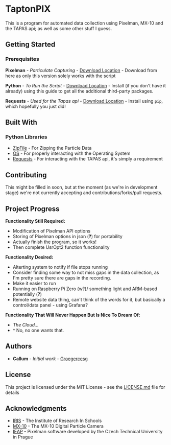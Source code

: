# TaptonPIX

This is a program for automated data collection using Pixelman, MX-10 and the TAPAS api; as well as some other stuff I guess.

## Getting Started

[//]: # (These instructions will get you a copy of the project up and running on your local machine for development and testing purposes. See deployment for notes on how to deploy the project on a live system.)

### Prerequisites

[//]: # (What things you need to install the software and how to install them```Give examples```)
**Pixelman** - *Particulate Capturing* - [Download Location](http://aladdin.utef.cvut.cz/ofat/others/Pixelman/Pixelman_download.html) - Download from here as only this version solely works with the script

**Python** - *To Run the Script* - [Download Location](http://docs.python-guide.org/en/latest/starting/install3/win/#install3-windows) - Install (if you don't have it already) using this guide to get all the additional third-party packages.

**Requests** - *Used for the Tapas api* - [Download Location](http://docs.python-requests.org/en/master/user/install/#install) - Install using `pip`, which hopefully you just did!



[//]: # (### Installing)

[//]: # (A step by step series of examples that tell you have to get a development env runningSay what the step will be```Give the example```And repeat```until finished```End with an example of getting some data out of the system or using it for a little demo)

## Built With

### Python Libraries

* [ZipFile](https://docs.python.org/2/library/zipfile.html) - For Zipping the Particle Data
* [OS](https://docs.python.org/2/tutorial/stdlib.html) - For properly interacting with the Operating System
* [Requests](http://docs.python-requests.org/en/master/) - For interacting with the TAPAS api, it's simply a requirement

## Contributing

[//]: # (Please read CONTRIBUTING.mdhttps://gist.github.com/PurpleBooth/b24679402957c63ec426 for details on our code of conduct, and the process for submitting pull requests to us.)

This might be filled in soon, but at the moment (as we're in development stage) we're not currently accepting and contributions/forks/pull requests.

## Project Progress

**Functionality Still Required:**
* Modification of Pixelman API options
* Storing of Pixelman options in json (**?**) for portability
* Actually finish the program, so it works!
* Then complete UsrOpt2 function functionality

**Functionality Desired:**
* Alterting system to notify if file stops running
* Consider finding some way to not miss gaps in the data collection, as I'm pretty sure there are gaps in the recording.
* Make it easier to run
* Running on Raspberry Pi Zero (w?)/ something light and ARM-based potentially (**?**)
* Remote website data thing, can't think of the words for it, but basically a control/data panel - using Grafana?

**Functionality That Will Never Happen But Is Nice To Dream Of:**
* *The Cloud...*
* ^ No, no one wants that.




[//]: # (We use SemVerhttp://semver.org/ for versioning. For the versions available, see the tags on this repositoryhttps://github.com/your/project/tags.)

## Authors

* **Callum** - *Initial work* - [Groegercesg](https://www.c-e.sg/)

[//]: # (See also the list of contributors https://github.com/your/project/contributors who participated in this project.)

## License

This project is licensed under the MIT License - see the [LICENSE.md](https://github.com/groegercesg/TaptonPIX/blob/master/LICENSE) file for details

## Acknowledgments

* [IRIS](http://www.researchinschools.org/) - The Institute of Research In Schools
* [MX-10](http://www.particlecamera.com/index.php) - The MX-10 Digital Particle Camera
* [IEAP](http://aladdin.utef.cvut.cz/ofat/others/Pixelman/index.html) - Pixelman software developed by the Czech Technical University in Prague
